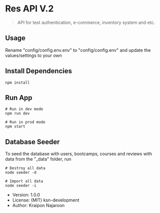 # Res API V.2

> API for test authentication, e-commerce, inventory system and etc.

## Usage

Rename "config/config.env.env" to "config/config.env" and update the values/settings to your own

## Install Dependencies

```
npm install
```

## Run App

```
# Run in dev mode
npm run dev

# Run in prod mode
npm start
```

## Database Seeder

To seed the database with users, bootcamps, courses and reviews with data from the "\_data" folder, run

```
# Destroy all data
node seeder -d

# Import all data
node seeder -i
```

- Version: 1.0.0
- License: (MIT) ksn-development
- Author: Kraipon Najaroon